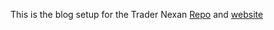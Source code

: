 This is the blog setup for the Trader Nexan [Repo](https://github.com/Nexan-Stuff/trader-nexan) and [website](https://trader-nexan.neocities.org)